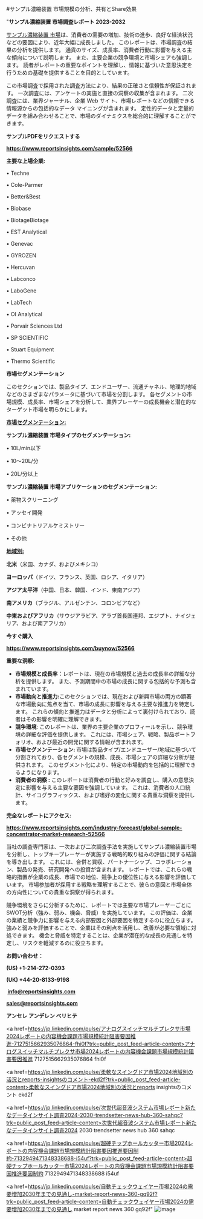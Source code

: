 #サンプル濃縮装置 市場規模の分析、共有とShare効果

"<strong>サンプル濃縮装置 市場調査レポート 2023-2032</strong>

<a href=https://www.reportsinsights.com/sample/52566>サンプル濃縮装置 市場</a>は、消費者の需要の増加、技術の進歩、良好な経済状況などの要因により、近年大幅に成長しました。 このレポートは、市場調査の結果の分析を提供します。 通貨のサイズ、成長率、消費者行動に影響を与える主な傾向について説明します。 また、主要企業の競争環境と市場シェアも強調します。 読者がレポートの重要なポイントを理解し、情報に基づいた意思決定を行うための基礎を提供することを目的としています。

この市場調査で採用された調査方法により、結果の正確さと信頼性が保証されます。 一次調査には、アンケートの実施と直接の洞察の収集が含まれます。 二次調査には、業界ジャーナル、企業 Web サイト、市場レポートなどの信頼できる情報源からの包括的なデータ マイニングが含まれます。 定性的データと定量的データを組み合わせることで、市場のダイナミクスを総合的に理解することができます。

<strong><b>サンプルPDFをリクエストする</b></strong>

<a href=https://www.reportsinsights.com/sample/52566><strong><u>https://www.reportsinsights.com/sample/52566</u></strong></a>

<strong>主要な上場企業:</strong>

• Techne

• Cole-Parmer

• Better&Best

• Biobase

• BiotageBiotage

• EST Analytical 

• Genevac

• GYROZEN

• Hercuvan

• Labconco

• LaboGene

• LabTech

• OI Analytical

• Porvair Sciences Ltd

• SP SCIENTIFIC 

• Stuart Equipment 

• Thermo Scientific

<strong>市場セグメンテーション</strong>

このセクションでは、製品タイプ、エンドユーザー、流通チャネル、地理的地域などのさまざまなパラメータに基づいて市場を分割します。 各セグメントの市場規模、成長率、市場シェアを分析して、業界プレーヤーの成長機会と潜在的なターゲット市場を明らかにします。

<strong><u>市場セグメンテーション</u></strong><strong><u>:</u></strong>

<strong>サンプル濃縮装置 市場タイプのセグメンテーション:</strong>

• 10L/min以下

• 10～20L/分

• 20L/分以上

<strong>サンプル濃縮装置 市場アプリケーションのセグメンテーション:</strong>

• 薬物スクリーニング

• アッセイ開発

• コンビナトリアルケミストリー

• その他

<strong><u>地域別</u></strong><strong><u>:</u></strong>

<strong>北米</strong>（米国、カナダ、およびメキシコ）

<strong>ヨーロッパ</strong>（ドイツ、フランス、英国、ロシア、イタリア）

<strong>アジア太平洋</strong>（中国、日本、韓国、インド、東南アジア）

<strong>南アメリカ</strong>（ブラジル、アルゼンチン、コロンビアなど）

<strong>中東およびアフリカ</strong>（サウジアラビア、アラブ首長国連邦、エジプト、ナイジェリア、および南アフリカ）

<strong>今すぐ購入</strong>

<a href=https://www.reportsinsights.com/buynow/52566><strong><u>https://www.reportsinsights.com/buynow/52566</u></strong></a>

<strong>重要な洞察:</strong>
<ul>
  <li><strong>市場規模と成長率：</strong>レポートは、現在の市場規模と過去の成長率の詳細な分析を提供します。 また、予測期間中の市場の成長に関する包括的な予測も含まれています。</li>
  <li><strong>市場動向と推進力:</strong>このセクションでは、現在および新興市場の両方の顕著な市場動向に焦点を当て、市場の成長に影響を与える主要な推進力を特定します。 これらの傾向と推進力はデータと分析によって裏付けられており、読者はその影響を明確に理解できます。</li>
  <li><strong>競争環境</strong>: このレポートは、業界の主要企業のプロフィールを示し、競争環境の詳細な評価を提供します。 これには、市場シェア、戦略、製品ポートフォリオ、および最近の開発に関する情報が含まれます。</li>
  <li><strong>市場セグメンテーション: </strong>市場は製品タイプ/エンドユーザー/地域に基づいて分割されており、各セグメントの規模、成長、市場シェアの詳細な分析が提供されます。 このセグメント化により、特定の市場動向を包括的に理解できるようになります。</li>
  <li><strong>消費者の洞察 : </strong>このレポートは消費者の行動と好みを調査し、購入の意思決定に影響を与える主要な要因を強調しています。 これは、消費者の人口統計、サイコグラフィックス、および嗜好の変化に関する貴重な洞察を提供します。</li>
</ul>
<strong>完全なレポートにアクセス:</strong>

<a href=https://www.reportsinsights.com/industry-forecast/global-sample-concentrator-market-research-52566><strong><u><b>https://www.reportsinsights.com/industry-forecast/global-sample-concentrator-market-research-52566</b></u></strong></a>

当社の調査専門家は、一次および二次調査手法を実施してサンプル濃縮装置市場を分析し、トップキープレーヤーが実施する戦略的取り組みの評価に関する結論を導き出します。 これには、合併と買収、パートナーシップ、コラボレーション、製品の発売、研究開発への投資が含まれます。 レポートでは、これらの戦略的措置が企業の成長、市場での地位、競争上の優位性に与える影響を評価しています。 市場参加者が採用する戦略を理解することで、彼らの意図と市場全体の方向性についての貴重な洞察が得られます。

競争環境をさらに分析するために、レポートでは主要な市場プレーヤーごとにSWOT分析（強み、弱み、機会、脅威）を実施しています。 この評価は、企業の業績と競争力に影響を与える内部要因と外部要因を特定するのに役立ちます。 強みと弱みを評価することで、企業はその利点を活用し、改善が必要な領域に対処できます。 機会と脅威を特定することは、企業が潜在的な成長の見通しを特定し、リスクを軽減するのに役立ちます。

<strong>お問い合わせ：</strong>

<strong>(US) +1-214-272-0393</strong>

<strong>(UK) +44-20-8133-9198</strong>

<strong> </strong><a href=info@reportsinsights.com><strong><u>info@reportsinsights.com</u></strong></a>

<a href=sales@reportsinsights.com><strong><u>sales@reportsinsights.com</u></strong></a>

<strong>アンセレ アンデレン ベリヒテ</strong>

<a href=https://jp.linkedin.com/pulse/アナログスイッチマルチプレクサ市場2024レポートの内容機会課題市場規模統計阻害要因推進-7127515662935076864-fhi0f?trk=public_post_feed-article-content>アナログスイッチマルチプレクサ市場2024レポートの内容機会課題市場規模統計阻害要因推進 7127515662935076864 fhi0f</a>

<a href=https://jp.linkedin.com/pulse/柔軟なスイングドア市場2024地域別の活況とreports-insightsのコメント-ekd2f?trk=public_post_feed-article-content>柔軟なスイングドア市場2024地域別の活況とreports insightsのコメント ekd2f</a>

<a href=https://jp.linkedin.com/pulse/次世代超音波システム市場レポート新たなデータインサイト調査2024-2030-trendsetter-news-hub-360-sahqc?trk=public_post_feed-article-content>次世代超音波システム市場レポート新たなデータインサイト調査2024 2030 trendsetter news hub 360 sahqc</a>

<a href=https://jp.linkedin.com/pulse/超硬チップホールカッター市場2024レポートの内容機会課題市場規模統計阻害要因推進要因制約-7132949471348338688-i54uf?trk=public_post_feed-article-content>超硬チップホールカッター市場2024レポートの内容機会課題市場規模統計阻害要因推進要因制約 7132949471348338688 i54uf</a>

<a href=https://jp.linkedin.com/pulse/自動チェックウェイヤー市場2024の需要増加2030年までの見通し-market-report-news-360-gq92f?trk=public_post_feed-article-content>自動チェックウェイヤー市場2024の需要増加2030年までの見通し market report news 360 gq92f</a>"
![image](https://github.com/ahaan12367/RIMarket24/assets/158471582/01044da1-4ad3-4706-a1d1-01b904ece937)
